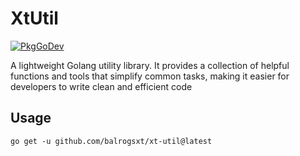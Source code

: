 # XtUtil

[![PkgGoDev](https://pkg.go.dev/badge/golang.org/x/tools)](https://pkg.go.dev/golang.org/x/tools)

A lightweight Golang utility library. 
It provides a collection of helpful functions and tools that simplify common tasks, making it easier for developers to write clean and efficient code

## Usage
```shell
go get -u github.com/balrogsxt/xt-util@latest
```
